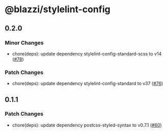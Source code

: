 # @blazzi/stylelint-config

## 0.2.0

### Minor Changes

- chore(deps): update dependency stylelint-config-standard-scss to v14 ([#78](https://github.com/ymehmetcan/blazzi-toolkit/pull/78))

### Patch Changes

- chore(deps): update dependency stylelint-config-standard to v37 ([#76](https://github.com/ymehmetcan/blazzi-toolkit/pull/76))

## 0.1.1

### Patch Changes

- chore(deps): update dependency postcss-styled-syntax to v0.7.1 ([#60](https://github.com/ymehmetcan/blazzi-toolkit/pull/60))
